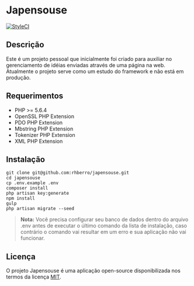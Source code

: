 # Japensouse

[ ![StyleCI](https://styleci.io/repos/70777400/shield?branch=master)](https://styleci.io/repos/70777400)

## Descrição

Este é um projeto pessoal que inicialmente foi criado para auxiliar no gerenciamento de idéias enviadas através de uma página na web. Atualmente o projeto serve como um estudo do framework e não está em produção.

## Requerimentos

- PHP >= 5.6.4
- OpenSSL PHP Extension
- PDO PHP Extension
- Mbstring PHP Extension
- Tokenizer PHP Extension
- XML PHP Extension

## Instalação

```
git clone git@github.com:rhberro/japensouse.git
cd japensouse
cp .env.example .env
composer install
php artisan key:generate
npm install
gulp
php artisan migrate --seed
```


> **Nota:** Você precisa configurar seu banco de dados dentro do arquivo .env antes de executar o último comando da lista de instalação, caso contrário o comando vai resultar em um erro e sua aplicação não vai funcionar.

## Licença
O projeto Japensouse é uma aplicação open-source disponibilizada nos termos da  licença [MIT](http://opensource.org/licenses/MIT).
